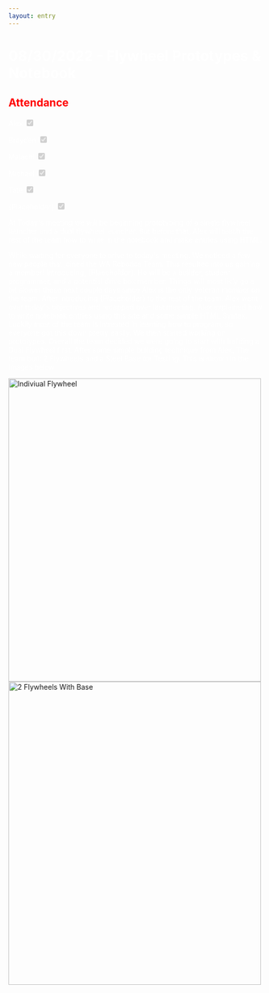 ```yaml
---
layout: entry
---
```

<h1> <span style="color:white">08/30/2022 - Flywheel Prototypes & Notebook</span> </h1>

<h2 class="attendance"> <span style="color:red"> Attendance</span> </h2>

<p> </p>

<label class="container" style="color:white">Alex
  <input type="checkbox" disabled checked="checked">
  <span class="checkmark"></span>
</label>

<label class="container" style="color:white">Brayden
  <input type="checkbox" disabled checked="checked">
  <span class="checkmark"></span>
</label>

<label class="container" style="color:white">Malachi
  <input type="checkbox" disabled checked="checked">
  <span class="checkmark"></span>
</label>

<label class="container" style="color:white">Michael
  <input type="checkbox" disabled checked="checked">
  <span class="checkmark"></span>
</label>

<label class="container" style="color:white">Tate
  <input type="checkbox" disabled checked="checked">
  <span class="checkmark"></span>
</label>

<label class="container" style="color:white">{Placeholder}
  <input type="checkbox" disabled checked="checked">
  <span class="checkmark"></span>
</label>

<p style="color:white">At Today's meeting we will be beginning prototyping of a single flywheel launcher and a dual flywheel launcher. But before that, Alex will teach the rest of the team how to write in the notebook and make entries using HTML.</p>

<p style="color:white">While waiting for everyone to arive to today's meeting. We noticed a few new people that joined the WA Robotics Team. This resulted into us gaining a member! Introducing, {Placeholder}. He will be a builder, student programmer, and a potential drive box member. Things will most likly go a bit slower these next couple days since Alex is the only veteran member on the team. After introducing {Placeholder} to the rest of the team. Alex went over today's objectives and recapped over last meeting. Alex explained how to write notebook entries using this site and some simple HTML Syntax. Luckily most of the team is intrested in learning how to program, so everyone got this down pretty easily. We then started working on prototypes. Overall the team decided we were going to start with building a Dual Flywheel first. After some simple building technique from Alex, The team built 2 Flywheels and a Steel Base for Testing. This is shown in the images below</p>

<img src="assets/img/08-30-2022-Fly1.MP.jpg" alt="Indiviual Flywheel" width="500" height="600">
<img src="assets/img/08-30-2022-Fly2.MP.jpg" alt="2 Flywheels With Base" width="500" height="600">

